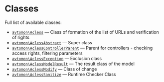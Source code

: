 Classes
======

Full list of available classes:

  - [`avtomon\Acless`](avtomon/Acless.md) &mdash; Class of formation of the list of URLs and verification of rights
  - [`avtomon\AclessAbstract`](avtomon/AclessAbstract.md) &mdash; Super class
  - [`avtomon\AclessControllerParent`](avtomon/AclessControllerParent.md) &mdash; Parent for controllers - checking access rights, filtering parameters
  - [`avtomon\AclessException`](avtomon/AclessException.md) &mdash; Exclusion class
  - [`avtomon\AclessModelResult`](avtomon/AclessModelResult.md) &mdash; The result class of the model
  - [`avtomon\AclessModify`](avtomon/AclessModify.md) &mdash; Class of change
  - [`avtomon\AclessSanitize`](avtomon/AclessSanitize.md) &mdash; Runtime Checker Class
